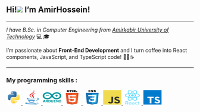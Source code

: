 
<h2>Hi!<img src="https://raw.githubusercontent.com/MartinHeinz/MartinHeinz/master/wave.gif" width="30px">  I’m AmirHossein!</h2>
<hr>

<p><em>I have B.Sc. in Computer Engineering from <a href="https://aut.ac.ir/" target="_blank" rel="noopener noreferrer">Amirkabir University of Technology</a> </em> 💻 🎓</p>
<p>I’m passionate about <strong>Front-End Development</strong> and I turn coffee into React components, JavaScript, and TypeScript code! 🧑‍💻☕</p>
<hr>

<h3>My programming skills : </h3>
<a href="https://www.python.org" rel="nofollow"> <img src="https://raw.githubusercontent.com/devicons/devicon/master/icons/python/python-original.svg" alt="python" width="40" height="40" style="max-width: 100%;"> </a>
<a href="https://www.java.com" rel="nofollow"> <img src="https://raw.githubusercontent.com/devicons/devicon/master/icons/java/java-original.svg" alt="java" width="50" height="40" style="max-width: 100%;"> </a>
<a href="https://www.arduino.cc/"> <img src="https://github.com/devicons/devicon/blob/master/icons/arduino/arduino-original-wordmark.svg" alt="arduino" width="50" height="40" style="max-width: 100%;"> </a>
<a href="https://www.w3schools.com/html/"> <img src="https://github.com/devicons/devicon/blob/master/icons/html5/html5-original-wordmark.svg" alt="html" width="50" height="40" style="max-width: 100%;"> </a>
<a href="https://www.w3schools.com/css/"> <img src="https://github.com/devicons/devicon/blob/master/icons/css3/css3-original-wordmark.svg" alt="css" width="50" height="40" style="max-width: 100%;"> </a>
<a href="https://www.javascript.com/"> <img src="https://github.com/devicons/devicon/blob/master/icons/javascript/javascript-original.svg" alt="js" width="50" height="40" style="max-width: 100%;"> </a>
<a href="https://reactjs.org/"> <img src="https://github.com/devicons/devicon/blob/master/icons/react/react-original-wordmark.svg" alt="react" width="50" height="40" style="max-width: 100%;"> </a>
<a href="https://www.typescriptlang.org/"> <img src="https://github.com/devicons/devicon/blob/master/icons/typescript/typescript-original.svg" alt="typescript" width="50" height="40" style="max-width: 100%;"> </a>
